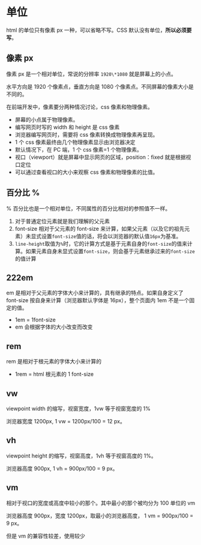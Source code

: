 # 单位

html 的单位只有像素 px 一种，可以省略不写。CSS 默认没有单位，**所以必须要写**。

## 像素 px

像素 px 是一个相对单位，常说的分辨率 `1920\*1080` 就是屏幕上的小点。

水平方向是 1920 个像素点，垂直方向是 1080 个像素点。不同屏幕的像素大小是不同的。

在前端开发中，像素要分两种情况讨论，css 像素和物理像素。

- 屏幕的小点属于物理像素。
- 编写网页时写的 width 和 height 是 css 像素
- 浏览器编写网页时，需要将 css 像素转换成物理像素再呈现。
- 1 个 css 像素最终由几个物理像素显示由浏览器决定
- 默认情况下，在 PC 端，1 个 css 像素=1 个物理像素。
- 视口（viewport）就是屏幕中显示网页的区域，position：fixed 就是根据视口定位
- 可以通过查看视口的大小来观察 css 像素和物理像素的比值。

## 百分比 %

% 百分比也是一个相对单位，不同属性的百分比相对的参照值不一样。

1. 对于普通定位元素就是我们理解的父元素
2. font-size 相对于父元素的 font-size 来计算，如果父元素（以及它的祖先元素）未显式设置`font-size`值的话，将会以浏览器的默认值`16px`为基准。
3. `line-height`取值为`%`时，它的计算方式是基于元素自身的`font-size`的值来计算。如果元素自身未显式设置`font-size`，则会基于元素继承过来的`font-size`的值计算

## 222em

em 是相对于父元素的字体大小来计算的，具有继承的特点。如果自身定义了 font-size 按自身来计算（浏览器默认字体是 16px），整个页面内 1em 不是一个固定的值。

- 1em = 1font-size
- em 会根据字体的大小改变而改变

## rem

rem 是相对于根元素的字体大小来计算的

- 1rem = html 根元素的 1 font-size

## vw

viewpoint width 的缩写，视窗宽度，1vw 等于视窗宽度的 1%

浏览器宽度 1200px, 1 vw = 1200px/100 = 12 px。

## vh

viewpoint height 的缩写，视窗高度，1vh 等于视窗高度的 1%。

浏览器高度 900px, 1 vh = 900px/100 = 9 px。

## vm

相对于视口的宽度或高度中较小的那个。其中最小的那个被均分为 100 单位的 vm

浏览器高度 900px，宽度 1200px，取最小的浏览器高度， 1 vm = 900px/100 = 9 px。

但是 vm 的兼容性较差，使用较少
